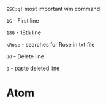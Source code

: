 
`ESC:q!` most important vim command

`1G` - First line

`18G` - 18th line

`\Rose` - searches for Rose in txt file

`dd` - Delete line

`p` - paste deleted line

# Atom

